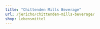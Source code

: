 ```yaml
---
title: "Chittenden Mills Beverage"
url: /jericho/chittenden-mills-beverage/
shop: Lebensmittel
---
```

